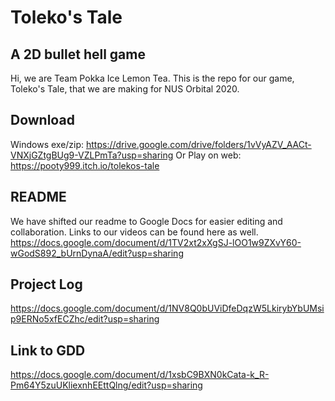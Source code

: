 # Toleko's Tale
## A 2D bullet hell game 
Hi, we are Team Pokka Ice Lemon Tea. This is the repo for our game, Toleko's Tale, that we are making for NUS Orbital 2020.
## Download
Windows exe/zip: https://drive.google.com/drive/folders/1vVyAZV_AACt-VNXjGZtgBUg9-VZLPmTa?usp=sharing
Or Play on web: https://pooty999.itch.io/tolekos-tale

## README
We have shifted our readme to Google Docs for easier editing and collaboration.
Links to our videos can be found here as well.
https://docs.google.com/document/d/1TV2xt2xXgSJ-lOO1w9ZXvY60-wGodS892_bUrnDynaA/edit?usp=sharing

## Project Log
https://docs.google.com/document/d/1NV8Q0bUViDfeDqzW5LkirybYbUMsip9ERNo5xfECZhc/edit?usp=sharing

## Link to GDD
https://docs.google.com/document/d/1xsbC9BXN0kCata-k_R-Pm64Y5zuUKliexnhEEttQlng/edit?usp=sharing

